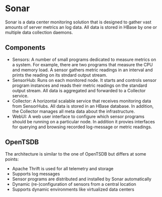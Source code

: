 # Sonar
Sonar is a data center monitoring solution that is designed to gather vast amounts of server metrics an log data. All data is stored in HBase by one or multiple data collection daemons. 

## Components
* Sensors: A number of small programs dedicated to measure metrics on a system. For example, there are two programs that measure the CPU and memory load. A sensor gathers metric readings in an interval and prints the reading on its stndard output stream. 
* SensorHub: Runs on each monitored node. It starts and controls sensor program instances and reads their metric readings on the standard output stream. All data is aggregated and forwarded to a Collector service. 
* Collector: A horizontal scalable service that receives monitoring data from SensorHubs. All data is stored in an HBase database. In addition, the Collector manages all meta data about the infrastructure.
* WebUI: A web user interface to configure which sensor programs should be running on a particular node. In addition it provies interfaces for querying and browsing recorded log-message or metric readings. 

## OpenTSDB
The architecture is similar to the one of OpenTSDB but differs at some points: 
* Apache Thrift is used for all telemetry and storage
* Supports log messages
* Sensor programs are distributed and installed by Sonar automatically
* Dynamic (re-)configuration of sensors from a central location
* Supports dynamic environments like virtualized data centers